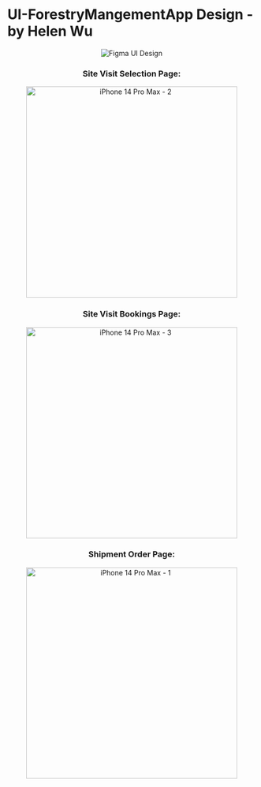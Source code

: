 # UI-ForestryMangementApp Design - by Helen Wu

<div align="center">
  <img src="https://github.com/user-attachments/assets/055b2dc0-d571-4d2a-a735-783cdea618d7" alt="Figma UI Design">
  
  <h3>Site Visit Selection Page:</h3>
  <img width="428" alt="iPhone 14 Pro Max - 2" src="https://github.com/user-attachments/assets/460c5adc-3c97-4fa0-96a0-71d5c74f245a" />

  <h3>Site Visit Bookings Page:</h3>
  <img width="428" alt="iPhone 14 Pro Max - 3" src="https://github.com/user-attachments/assets/ffed72a2-c381-4e7b-9698-d0f56608f31e" />

  <h3>Shipment Order Page:</h3>
  <img width="428" alt="iPhone 14 Pro Max - 1" src="https://github.com/user-attachments/assets/3cb2879e-dfd5-49f0-a689-bddb6b20c980" />
</div>

